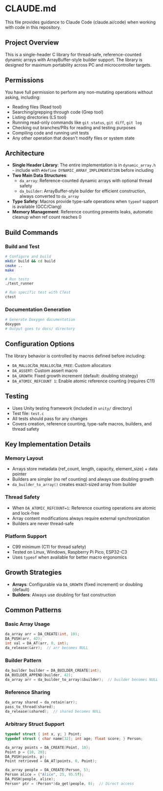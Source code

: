 # CLAUDE.md

This file provides guidance to Claude Code (claude.ai/code) when working with code in this repository.

## Project Overview

This is a single-header C library for thread-safe, reference-counted dynamic arrays with ArrayBuffer-style builder support. The library is designed for maximum portability across PC and microcontroller targets.

## Permissions

You have full permission to perform any non-mutating operations without asking, including:
- Reading files (Read tool)
- Searching/grepping through code (Grep tool)
- Listing directories (LS tool)
- Running read-only commands like `git status`, `git diff`, `git log`
- Checking out branches/PRs for reading and testing purposes
- Compiling code and running unit tests
- Any other operation that doesn't modify files or system state

## Architecture

- **Single Header Library**: The entire implementation is in `dynamic_array.h` - include with `#define DYNAMIC_ARRAY_IMPLEMENTATION` before including
- **Two Main Data Structures**:
  - `da_array`: Reference-counted dynamic arrays with optional thread safety
  - `da_builder`: ArrayBuffer-style builder for efficient construction, always converted to `da_array`
- **Type Safety**: Macros provide type-safe operations when `typeof` support is available (GCC/Clang)
- **Memory Management**: Reference counting prevents leaks, automatic cleanup when ref count reaches 0

## Build Commands

### Build and Test
```bash
# Configure and build
mkdir build && cd build
cmake ..
make

# Run tests
./test_runner

# Run specific test with CTest
ctest
```

### Documentation Generation
```bash
# Generate Doxygen documentation
doxygen
# Output goes to docs/ directory
```

## Configuration Options

The library behavior is controlled by macros defined before including:

- `DA_MALLOC`/`DA_REALLOC`/`DA_FREE`: Custom allocators
- `DA_ASSERT`: Custom assert macro
- `DA_GROWTH`: Fixed growth increment (default: doubling strategy)
- `DA_ATOMIC_REFCOUNT 1`: Enable atomic reference counting (requires C11)

## Testing

- Uses Unity testing framework (included in `unity/` directory)
- Test file: `test.c`
- All tests should pass for any changes
- Covers creation, reference counting, type-safe macros, builders, and thread safety

## Key Implementation Details

### Memory Layout
- Arrays store metadata (ref_count, length, capacity, element_size) + data pointer
- Builders are simpler (no ref counting) and always use doubling growth
- `da_builder_to_array()` creates exact-sized array from builder

### Thread Safety
- When `DA_ATOMIC_REFCOUNT=1`: Reference counting operations are atomic and lock-free
- Array content modifications always require external synchronization
- Builders are never thread-safe

### Platform Support
- C99 minimum (C11 for thread safety)
- Tested on Linux, Windows, Raspberry Pi Pico, ESP32-C3
- Uses `typeof` when available for better macro ergonomics

## Growth Strategies
- **Arrays**: Configurable via `DA_GROWTH` (fixed increment) or doubling (default)
- **Builders**: Always use doubling for fast construction

## Common Patterns

### Basic Array Usage
```c
da_array arr = DA_CREATE(int, 10);
DA_PUSH(arr, 42);
int val = DA_AT(arr, 0, int);
da_release(&arr);  // arr becomes NULL
```

### Builder Pattern
```c
da_builder builder = DA_BUILDER_CREATE(int);
DA_BUILDER_APPEND(builder, 42);
da_array arr = da_builder_to_array(&builder);  // builder becomes NULL
```

### Reference Sharing
```c
da_array shared = da_retain(arr);
pass_to_thread(shared);
da_release(&shared);  // shared becomes NULL
```

### Arbitrary Struct Support
```c
typedef struct { int x, y; } Point;
typedef struct { char name[32]; int age; float score; } Person;

da_array points = DA_CREATE(Point, 10);
Point p = {10, 20};
DA_PUSH(points, p);
Point retrieved = DA_AT(points, 0, Point);

da_array people = DA_CREATE(Person, 5);  
Person alice = {"Alice", 25, 95.5f};
DA_PUSH(people, alice);
Person* ptr = (Person*)da_get(people, 0);  // Direct access
```